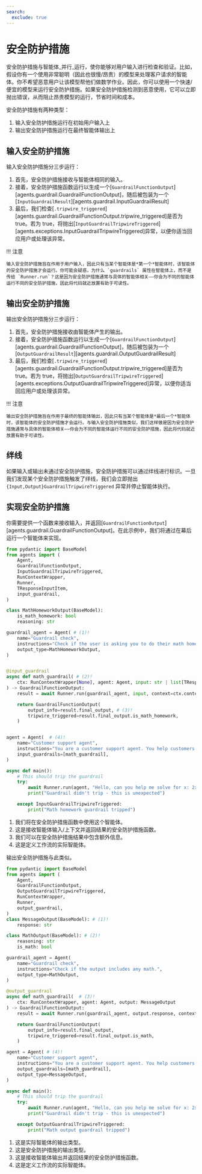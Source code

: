 ```yaml
---
search:
  exclude: true
---
```

# 安全防护措施

安全防护措施与智能体_并行_运行，使你能够对用户输入进行检查和验证。比如，假设你有一个使用非常聪明（因此也很慢/昂贵）的模型来处理客户请求的智能体。你不希望恶意用户让该模型帮他们做数学作业。因此，你可以使用一个快速/便宜的模型来运行安全防护措施。如果安全防护措施检测到恶意使用，它可以立即抛出错误，从而阻止昂贵模型的运行，节省时间和成本。

安全防护措施有两种类型：

1. 输入安全防护措施运行在初始用户输入上
2. 输出安全防护措施运行在最终智能体输出上

## 输入安全防护措施

输入安全防护措施分三步运行：

1. 首先，安全防护措施接收与智能体相同的输入。
2. 接着，安全防护措施函数运行以生成一个[`GuardrailFunctionOutput`][agents.guardrail.GuardrailFunctionOutput]，随后被包装为一个[`InputGuardrailResult`][agents.guardrail.InputGuardrailResult]
3. 最后，我们检查[`.tripwire_triggered`][agents.guardrail.GuardrailFunctionOutput.tripwire_triggered]是否为 true。若为 true，将抛出[`InputGuardrailTripwireTriggered`][agents.exceptions.InputGuardrailTripwireTriggered]异常，以便你适当回应用户或处理该异常。

!!! 注意

    输入安全防护措施旨在作用于用户输入，因此只有当某个智能体是*第一个*智能体时，该智能体的安全防护措施才会运行。你可能会疑惑，为什么 `guardrails` 属性在智能体上，而不是传给 `Runner.run`？这是因为安全防护措施通常与具体的智能体相关——你会为不同的智能体运行不同的安全防护措施，因此将代码就近放置有助于可读性。

## 输出安全防护措施

输出安全防护措施分三步运行：

1. 首先，安全防护措施接收由智能体产生的输出。
2. 接着，安全防护措施函数运行以生成一个[`GuardrailFunctionOutput`][agents.guardrail.GuardrailFunctionOutput]，随后被包装为一个[`OutputGuardrailResult`][agents.guardrail.OutputGuardrailResult]
3. 最后，我们检查[`.tripwire_triggered`][agents.guardrail.GuardrailFunctionOutput.tripwire_triggered]是否为 true。若为 true，将抛出[`OutputGuardrailTripwireTriggered`][agents.exceptions.OutputGuardrailTripwireTriggered]异常，以便你适当回应用户或处理该异常。

!!! 注意

    输出安全防护措施旨在作用于最终的智能体输出，因此只有当某个智能体是*最后一个*智能体时，该智能体的安全防护措施才会运行。与输入安全防护措施类似，我们这样做是因为安全防护措施通常与具体的智能体相关——你会为不同的智能体运行不同的安全防护措施，因此将代码就近放置有助于可读性。

## 绊线

如果输入或输出未通过安全防护措施，安全防护措施可以通过绊线进行标识。一旦我们发现某个安全防护措施触发了绊线，我们会立即抛出 `{Input,Output}GuardrailTripwireTriggered` 异常并停止智能体执行。

## 实现安全防护措施

你需要提供一个函数来接收输入，并返回[`GuardrailFunctionOutput`][agents.guardrail.GuardrailFunctionOutput]。在此示例中，我们将通过在幕后运行一个智能体来实现。

```python
from pydantic import BaseModel
from agents import (
    Agent,
    GuardrailFunctionOutput,
    InputGuardrailTripwireTriggered,
    RunContextWrapper,
    Runner,
    TResponseInputItem,
    input_guardrail,
)

class MathHomeworkOutput(BaseModel):
    is_math_homework: bool
    reasoning: str

guardrail_agent = Agent( # (1)!
    name="Guardrail check",
    instructions="Check if the user is asking you to do their math homework.",
    output_type=MathHomeworkOutput,
)


@input_guardrail
async def math_guardrail( # (2)!
    ctx: RunContextWrapper[None], agent: Agent, input: str | list[TResponseInputItem]
) -> GuardrailFunctionOutput:
    result = await Runner.run(guardrail_agent, input, context=ctx.context)

    return GuardrailFunctionOutput(
        output_info=result.final_output, # (3)!
        tripwire_triggered=result.final_output.is_math_homework,
    )


agent = Agent(  # (4)!
    name="Customer support agent",
    instructions="You are a customer support agent. You help customers with their questions.",
    input_guardrails=[math_guardrail],
)

async def main():
    # This should trip the guardrail
    try:
        await Runner.run(agent, "Hello, can you help me solve for x: 2x + 3 = 11?")
        print("Guardrail didn't trip - this is unexpected")

    except InputGuardrailTripwireTriggered:
        print("Math homework guardrail tripped")
```

1. 我们将在安全防护措施函数中使用这个智能体。
2. 这是接收智能体输入/上下文并返回结果的安全防护措施函数。
3. 我们可以在安全防护措施结果中包含额外信息。
4. 这是定义工作流的实际智能体。

输出安全防护措施与此类似。

```python
from pydantic import BaseModel
from agents import (
    Agent,
    GuardrailFunctionOutput,
    OutputGuardrailTripwireTriggered,
    RunContextWrapper,
    Runner,
    output_guardrail,
)
class MessageOutput(BaseModel): # (1)!
    response: str

class MathOutput(BaseModel): # (2)!
    reasoning: str
    is_math: bool

guardrail_agent = Agent(
    name="Guardrail check",
    instructions="Check if the output includes any math.",
    output_type=MathOutput,
)

@output_guardrail
async def math_guardrail(  # (3)!
    ctx: RunContextWrapper, agent: Agent, output: MessageOutput
) -> GuardrailFunctionOutput:
    result = await Runner.run(guardrail_agent, output.response, context=ctx.context)

    return GuardrailFunctionOutput(
        output_info=result.final_output,
        tripwire_triggered=result.final_output.is_math,
    )

agent = Agent( # (4)!
    name="Customer support agent",
    instructions="You are a customer support agent. You help customers with their questions.",
    output_guardrails=[math_guardrail],
    output_type=MessageOutput,
)

async def main():
    # This should trip the guardrail
    try:
        await Runner.run(agent, "Hello, can you help me solve for x: 2x + 3 = 11?")
        print("Guardrail didn't trip - this is unexpected")

    except OutputGuardrailTripwireTriggered:
        print("Math output guardrail tripped")
```

1. 这是实际智能体的输出类型。
2. 这是安全防护措施的输出类型。
3. 这是接收智能体输出并返回结果的安全防护措施函数。
4. 这是定义工作流的实际智能体。